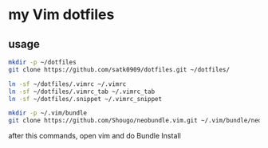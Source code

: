 # my Vim dotfiles #
## usage ##

```bash
mkdir -p ~/dotfiles
git clone https://github.com/satk0909/dotfiles.git ~/dotfiles/

ln -sf ~/dotfiles/.vimrc ~/.vimrc
ln -sf ~/dotfiles/.vimrc_tab ~/.vimrc_tab
ln -sf ~/dotfiles/.snippet ~/.vimrc_snippet

mkdir -p ~/.vim/bundle
git clone https://github.com/Shougo/neobundle.vim.git ~/.vim/bundle/neobundle.vim
```

after this commands, open vim and do Bundle Install

